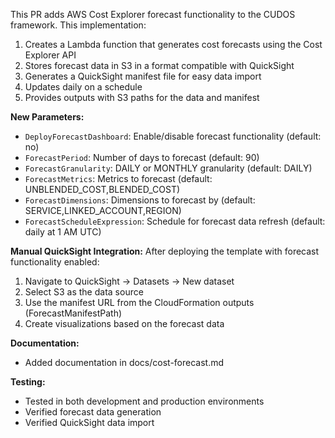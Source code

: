 This PR adds AWS Cost Explorer forecast functionality to the CUDOS framework. This implementation:

   1. Creates a Lambda function that generates cost forecasts using the Cost Explorer API
   2. Stores forecast data in S3 in a format compatible with QuickSight
   3. Generates a QuickSight manifest file for easy data import
   4. Updates daily on a schedule
   5. Provides outputs with S3 paths for the data and manifest

   **New Parameters:**
   - `DeployForecastDashboard`: Enable/disable forecast functionality (default: no)
   - `ForecastPeriod`: Number of days to forecast (default: 90)
   - `ForecastGranularity`: DAILY or MONTHLY granularity (default: DAILY)
   - `ForecastMetrics`: Metrics to forecast (default: UNBLENDED_COST,BLENDED_COST)
   - `ForecastDimensions`: Dimensions to forecast by (default: SERVICE,LINKED_ACCOUNT,REGION)
   - `ForecastScheduleExpression`: Schedule for forecast data refresh (default: daily at 1 AM UTC)

   **Manual QuickSight Integration:**
   After deploying the template with forecast functionality enabled:
   1. Navigate to QuickSight → Datasets → New dataset
   2. Select S3 as the data source
   3. Use the manifest URL from the CloudFormation outputs (ForecastManifestPath)
   4. Create visualizations based on the forecast data

   **Documentation:**
   - Added documentation in docs/cost-forecast.md

   **Testing:**
   - Tested in both development and production environments
   - Verified forecast data generation
   - Verified QuickSight data import
